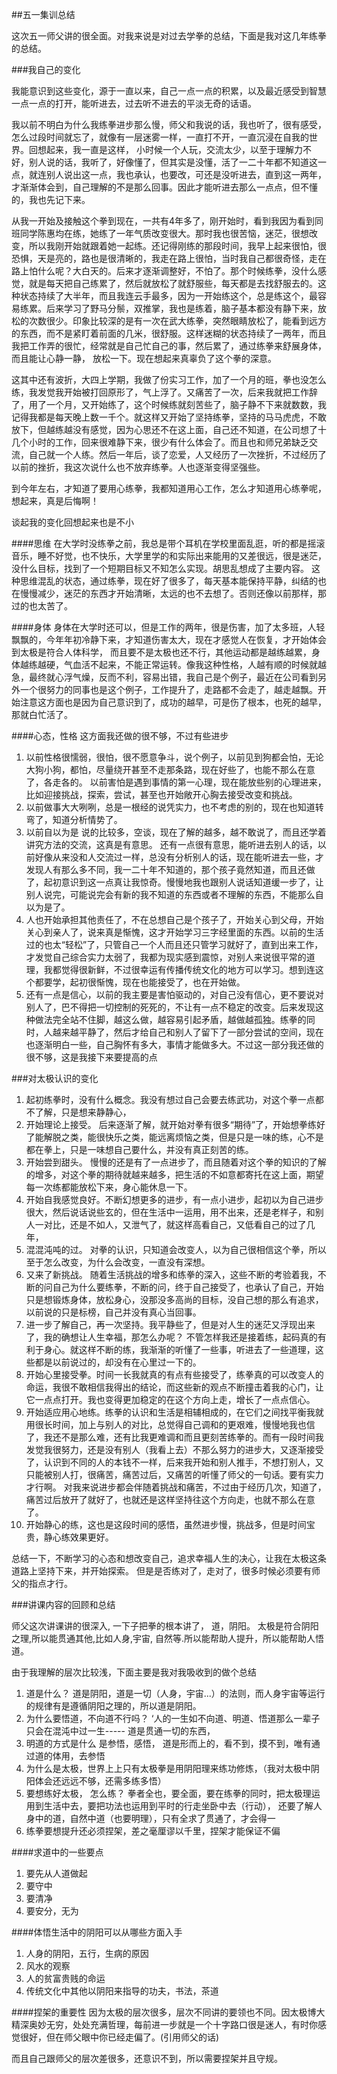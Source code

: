 ##五一集训总结

这次五一师父讲的很全面。对我来说是对过去学拳的总结，下面是我对这几年练拳的总结。

###我自己的变化

我能意识到这些变化，源于一直以来，自己一点一点的积累，以及最近感受到智慧一点一点的打开，能听进去，过去听不进去的平淡无奇的话语。

我以前不明白为什么我练拳进步那么慢，师父和我说的话，我也听了，很有感受，怎么过段时间就忘了，就像有一层迷雾一样，一直打不开，一直沉浸在自我的世界。回想起来，我一直是这样， 小时候一个人玩，交流太少，以至于理解力不好，别人说的话，我听了，好像懂了，但其实是没懂，活了一二十年都不知道这一点，就连别人说出这一点，我也承认，也要改，可还是没听进去，直到这一两年，才渐渐体会到，自己理解的不是那么回事。因此才能听进去那么一点点，但不懂的，我也先记下来。

从我一开始及接触这个拳到现在，一共有4年多了，刚开始时，看到我因为看到同班同学陈惠均在练，她练了一年气质改变很大。那时我也很苦恼，迷茫，很想改变，所以我刚开始就跟着她一起练。还记得刚练的那段时间，我早上起来很怕，很恐惧，天是亮的，路也是很清晰的，我走在路上很怕，当时我自己都很奇怪，走在路上怕什么呢？大白天的。后来才逐渐调整好，不怕了。那个时候练拳，没什么感觉，就是每天把自己练累了，然后就放松了就舒服些，每天都是去找舒服去的。这种状态持续了大半年，而且我连云手最多，因为一开始练这个，总是练这个，最容易练累。后来学习了野马分鬃，双推掌，我也是练着，脑子基本都没有静下来，放松的次数很少。印象比较深的是有一次在武大练拳，突然眼睛放松了，能看到远方的东西，而不是紧盯着前面的几米，很舒服。这样迷糊的状态持续了一两年，而且我把工作弄的很忙，经常就是自己忙自己的事，然后累了，通过练拳来舒展身体，而且能让心静一静， 放松一下。现在想起来真辜负了这个拳的深意。

这其中还有波折，大四上学期，我做了份实习工作，加了一个月的班，拳也没怎么练，我发觉我开始被打回原形了，气上浮了。又痛苦了一次，后来我就把工作辞了，用了一个月，又开始练了，这个时候练就刻苦些了，脑子静不下来就数数，我记得我都是每天晚上数一千个。就这样又开始了坚持练拳，坚持的马马虎虎，不敢放下，但越练越没有感觉，因为心思还不在这上面，自己还不知道，在公司想了十几个小时的工作，回来很难静下来，很少有什么体会了。而且也和师兄弟缺乏交流，自己就一个人练。然后一年后，谈了恋爱，人又经历了一次挫折，不过经历了以前的挫折，我这次说什么也不放弃练拳。人也逐渐变得坚强些。

到今年左右，才知道了要用心练拳，我都知道用心工作，怎么才知道用心练拳呢，想起来，真是后悔啊！

谈起我的变化回想起来也是不小

####思维
在大学时没练拳之前，我总是带个耳机在学校里面乱逛，听的都是摇滚音乐，睡不好觉，也不快乐，大学里学的和实际出来能用的又差很远，很是迷茫，没什么目标，找到了一个短期目标又不知怎么实现。胡思乱想成了主要内容。
这种思维混乱的状态，通过练拳，现在好了很多了，每天基本能保持平静，纠结的也在慢慢减少，迷茫的东西才开始清晰，太远的也不去想了。否则还像以前那样，那过的也太苦了。

####身体
身体在大学时还可以，但是工作的两年，很是伤害，加了太多班，人轻飘飘的，今年年初冷静下来，才知道伤害太大，现在才感觉人在恢复，才开始体会到太极是符合人体科学， 而且要不是太极也还不行，其他运动都是越练越累，身体越练越硬，气血活不起来，不能正常运转。像我这种性格，人越有顺的时候就越急，最终就心浮气燥，反而不利，容易出错，我自己是个例子，最近在公司看到另外一个很努力的同事也是这个例子，工作提升了，走路都不会走了，越走越飘。开始注意这方面也是因为自己意识到了，成功的越早，可是伤了根本，也死的越早，那就白忙活了。

####心态，性格
这方面我还做的很不够，不过有些进步
1. 以前性格很懦弱，很怕，很不愿意争斗，说个例子，以前见到狗都会怕，无论大狗小狗，都怕，尽量绕开甚至不走那条路，现在好些了，也能不那么在意了，各走各的。
以前害怕是遇到事情的第一心理，现在能放些别的心理进来，比如迎接挑战，探索，尝试，甚至也开始敞开心胸去接受改变和挑战。
2. 以前做事大大咧咧，总是一根经的说凭实力，也不考虑的别的，现在也知道转弯了，知道分析情势了。
3. 以前自以为是 说的比较多，空谈，现在了解的越多，越不敢说了，而且还学着讲究方法的交流，这真是有意思。
还有一点很有意思，能听进去别人的话，以前好像从来没和人交流过一样，总没有分析别人的话，现在能听进去一些，才发现人有那么多不同，我一二十年不知道的，那个孩子竟然知道，而且还做了，起初意识到这一点真让我惊奇。慢慢地我也跟别人说话知道缓一步了，让别人说完，可能说完会有新的我不知道的东西或者不理解的东西，不能那么自以为是了。
4. 人也开始承担其他责任了，不在总想自己是个孩子了，开始关心到父母，开始关心到亲人了，说来真是惭愧，这才开始学习三字经里面的东西。以前的生活过的也太“轻松”了，只管自己一个人而且还只管学习就好了，直到出来工作，才发觉自己综合实力太弱了，我都为现实感到震惊，对别人来说很平常的道理，我都觉得很新鲜，不过很幸运有传播传统文化的地方可以学习。想到连这个都要学，起初很惭愧，现在也能接受了，也在开始做。
5. 还有一点是信心，以前的我主要是害怕驱动的，对自己没有信心，更不要说对别人了，巴不得把一切控制的死死的，不让有一点不稳定的改变。后来发现这种做法完全站不住脚，越这么做，越容易引起矛盾，越做越孤独。练拳的同时，人越来越平静了，然后才给自己和别人了留下了一部分尝试的空间，现在也逐渐明白一些，自己胸怀有多大，事情才能做多大。不过这一部分我还做的很不够，这是我接下来要提高的点


###对太极认识的变化

1. 起初练拳时，没有什么概念。我没有想过自己会要去练武功，对这个拳一点都不了解，只是想来静静心，
2. 开始理论上接受。 后来逐渐了解，就开始对拳有很多“期待”了，开始想拳练好了能解脱之类，能很快乐之类，能远离烦恼之类，但是只是一味的练，心不是都在拳上，只是一味想自己要什么，并没有真正刻苦的练。
3. 开始尝到甜头。 慢慢的还是有了一点进步了，而且随着对这个拳的知识的了解的增多，对这个拳的期待就越来越多，把生活的不如意都寄托在这上面，期望每一次练都能放松下来，身心能休息一下。
4. 开始自我感觉良好。不断幻想更多的进步，有一点小进步，起初以为自己进步很大，然后说话说些玄的，但在生活中一运用，用不出来，还是老样子，和别人一对比，还是不如人，又泄气了，就这样高看自己，又低看自己的过了几年，
5. 混混沌吨的过。 对拳的认识，只知道会改变人，以为自己很相信这个拳，所以至于怎么改变，为什么会改变，一直没有深想。
6. 又来了新挑战。 随着生活挑战的增多和练拳的深入，这些不断的考验着我，不断的问自己为什么要练拳，不断的问，终于自己接受了，也承认了自己，开始只是想锻炼身体，放松身心，没那没多高尚的目标，没自己想的那么有追求，以前说的只是标榜，自己并没有真心当回事。
7. 进一步了解自己，再一次坚持。我平静些了，但是对人生的迷茫又浮现出来了，我的确想让人生幸福，那怎么办呢？
不管怎样我还是接着练，起码真的有利于身心。就这样不断的练，我渐渐的听懂了一些事，听进去了一些道理，这些都是以前说过的，却没有在心里过一下的。
8. 开始心里接受拳。时间一长我就真的有点有些接受了，练拳真的可以改变人的命运，我很不敢相信我得出的结论，而这些新的观点不断撞击着我的心门，让它一点点打开。我也变得更加稳定的在这个方向上走，增长了一点点信心。
9. 开始适应用心地练。练拳的认识和生活是相辅相成的，在它们之间找平衡我就用很长时间，加上与别人的对比，总觉得自己调和的更艰难，慢慢地我也信了，我还不是那么难，还有比我更难调和而且更刻苦练拳的。而有一段时间我发觉我很努力，还是没有别人（我看上去）不那么努力的进步大，又逐渐接受了，认识到不同的人的本钱不一样，后来我开始和别人推手，不想打别人，又只能被别人打，很痛苦，痛苦过后，又痛苦的听懂了师父的一句话。要有实力才行啊。
对我来说进步都会伴随着挑战和痛苦，不过由于经历几次，知道了，痛苦过后放开了就好了，也就还是这样坚持往这个方向走，也就不那么在意了。
10. 开始静心的练，这也是这段时间的感悟，虽然进步慢，挑战多，但是时间宝贵，静心练效果更好。

总结一下，不断学习的心态和想改变自己，追求幸福人生的决心，让我在太极这条道路上坚持下来，并开始探索。
但是是否练对了，走对了，很多时候必须要有师父的指点才行。

###讲课内容的回顾和总结

师父这次讲课讲的很深入, 一下子把拳的根本讲了， 道，阴阳。 太极是符合阴阳之理,所以能贯通其他,比如人身,宇宙, 自然等.所以能帮助人提升，所以能帮助人悟道。

由于我理解的层次比较浅，下面主要是我对我吸收到的做个总结

1. 道是什么？ 道是阴阳，道是一切（人身，宇宙...）的法则，而人身宇宙等运行的规律有是遵循阴阳之理的，所以道是阴阳。
2. 为什么要悟道，不向道不行吗？
 ‘人的一生如不向道、明道、悟道那么一辈子只会在混沌中过一生-----
  道是贯通一切的东西， 
3. 明道的方式是什么 是参悟，感悟，
   道是形而上的，看不到，摸不到，唯有通过道的体用，去参悟
4. 为什么是太极，世界上上只有太极拳是用阴阳理来练功修炼，（我对太极中阴阳体会还远远不够，还需多练多悟）
5. 要想练好太极， 怎么练？ 拳者全也，要全面，要在练拳的同时，把太极理运用到生活中去，要把功法也运用到平时的行走坐卧中去（行动）， 还要了解人身中的道，自然中道（也要明理），只有全求了贯通了，才会得一
6. 练拳要想提升还必须捏架，差之毫厘谬以千里，捏架才能保证不偏

####求道中的一些要点
1. 要先从人道做起
2. 要守中
3. 要清净
4. 要安分，无为

####体悟生活中的阴阳可以从哪些方面入手
1. 人身的阴阳，五行，生病的原因
2. 风水的观察
3. 人的贫富贵贱的命运
4. 传统文化中其他以阴阳来指导的功夫，书法，茶道

####捏架的重要性
因为太极的层次很多，层次不同讲的要领也不同。因太极博大精深奥妙无穷，处处充满哲理，每前进一步就是一个十字路口很是迷人，有时你感觉很好，但在师父眼中你已经走偏了。(引用师父的话)

而且自己跟师父的层次差很多，还意识不到，所以需要捏架并且守规。


